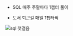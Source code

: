* SQL 매주 주말마다 1챕터 풀이


* 도서 퇴근길 매일 1챕터씩

![sql 첫걸음](https://user-images.githubusercontent.com/86302876/233829781-c0174ff8-2a3d-43aa-967b-7cca84455074.jpg)




